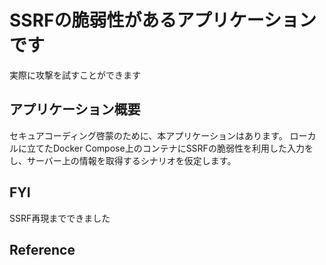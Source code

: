 # SSRFの脆弱性があるアプリケーションです

実際に攻撃を試すことができます


## アプリケーション概要

セキュアコーディング啓蒙のために、本アプリケーションはあります。
ローカルに立てたDocker Compose上のコンテナにSSRFの脆弱性を利用した入力をし、サーバー上の情報を取得するシナリオを仮定します。

## FYI

SSRF再現までできました

## Reference
